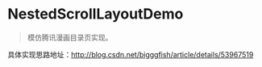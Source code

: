 # NestedScrollLayoutDemo

> 模仿腾讯漫画目录页实现。

具体实现思路地址：http://blog.csdn.net/bigggfish/article/details/53967519
